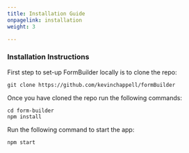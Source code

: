 ```yaml
---
title: Installation Guide
onpagelink: installation
weight: 3

---
```


### Installation Instructions

First step to set-up FormBuilder locally is to clone the repo:

 ```
 git clone https://github.com/kevinchappell/formBuilder
```

Once you have cloned the repo run the following commands:

 ```
 cd form-builder
 npm install 
```

Run the following command to start the app:

 ```
 npm start
```

####  

